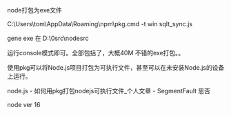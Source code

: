 node打包为exe文件


C:\Users\tom\AppData\Roaming\npm\pkg.cmd -t win sqlt_sync.js

gene exe 在 D:\0src\nodesrc

运行console模式即可。全部包括了，大概40M 不错的exe打包。。

使用pkg可以将Node.js项目打包为可执行文件，甚至可以在未安装Node.js的设备上运行。

node.js - 如何用pkg打包nodejs可执行文件_个人文章 - SegmentFault 思否

node ver 16
